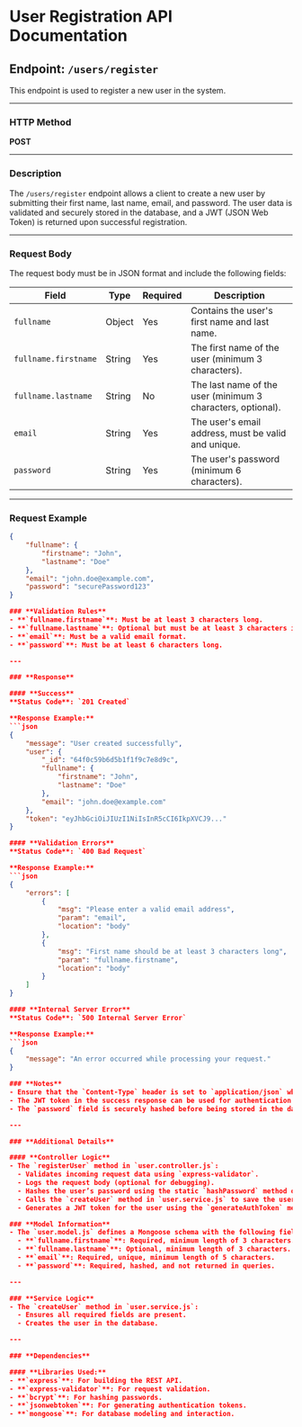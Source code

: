 # User Registration API Documentation

## Endpoint: `/users/register`

This endpoint is used to register a new user in the system.

---

### **HTTP Method**
**POST**

---

### **Description**
The `/users/register` endpoint allows a client to create a new user by submitting their first name, last name, email, and password. The user data is validated and securely stored in the database, and a JWT (JSON Web Token) is returned upon successful registration.

---

### **Request Body**
The request body must be in JSON format and include the following fields:

| Field                | Type    | Required | Description                                                   |
|----------------------|---------|----------|---------------------------------------------------------------|
| `fullname`           | Object  | Yes      | Contains the user's first name and last name.                |
| `fullname.firstname` | String  | Yes      | The first name of the user (minimum 3 characters).           |
| `fullname.lastname`  | String  | No       | The last name of the user (minimum 3 characters, optional).  |
| `email`              | String  | Yes      | The user's email address, must be valid and unique.          |
| `password`           | String  | Yes      | The user's password (minimum 6 characters).                  |

---

### **Request Example**
```json
{
    "fullname": {
        "firstname": "John",
        "lastname": "Doe"
    },
    "email": "john.doe@example.com",
    "password": "securePassword123"
}

### **Validation Rules**
- **`fullname.firstname`**: Must be at least 3 characters long.
- **`fullname.lastname`**: Optional but must be at least 3 characters if provided.
- **`email`**: Must be a valid email format.
- **`password`**: Must be at least 6 characters long.

---

### **Response**

#### **Success**
**Status Code**: `201 Created`

**Response Example:**
```json
{
    "message": "User created successfully",
    "user": {
        "_id": "64f0c59b6d5b1f1f9c7e8d9c",
        "fullname": {
            "firstname": "John",
            "lastname": "Doe"
        },
        "email": "john.doe@example.com"
    },
    "token": "eyJhbGciOiJIUzI1NiIsInR5cCI6IkpXVCJ9..."
}

#### **Validation Errors**
**Status Code**: `400 Bad Request`

**Response Example:**
```json
{
    "errors": [
        {
            "msg": "Please enter a valid email address",
            "param": "email",
            "location": "body"
        },
        {
            "msg": "First name should be at least 3 characters long",
            "param": "fullname.firstname",
            "location": "body"
        }
    ]
}

#### **Internal Server Error**
**Status Code**: `500 Internal Server Error`

**Response Example:**
```json
{
    "message": "An error occurred while processing your request."
}

### **Notes**
- Ensure that the `Content-Type` header is set to `application/json` when sending the request.
- The JWT token in the success response can be used for authentication in other endpoints.
- The `password` field is securely hashed before being stored in the database and is not retrievable in its original form.

---

### **Additional Details**

#### **Controller Logic**
- The `registerUser` method in `user.controller.js`:
  - Validates incoming request data using `express-validator`.
  - Logs the request body (optional for debugging).
  - Hashes the user’s password using the static `hashPassword` method of the `user.model.js`.
  - Calls the `createUser` method in `user.service.js` to save the user in the database.
  - Generates a JWT token for the user using the `generateAuthToken` method in the user model.

### **Model Information**
- The `user.model.js` defines a Mongoose schema with the following fields:
  - **`fullname.firstname`**: Required, minimum length of 3 characters.
  - **`fullname.lastname`**: Optional, minimum length of 3 characters.
  - **`email`**: Required, unique, minimum length of 5 characters.
  - **`password`**: Required, hashed, and not returned in queries.

---

### **Service Logic**
- The `createUser` method in `user.service.js`:
  - Ensures all required fields are present.
  - Creates the user in the database.

---

### **Dependencies**

#### **Libraries Used:**
- **`express`**: For building the REST API.
- **`express-validator`**: For request validation.
- **`bcrypt`**: For hashing passwords.
- **`jsonwebtoken`**: For generating authentication tokens.
- **`mongoose`**: For database modeling and interaction.